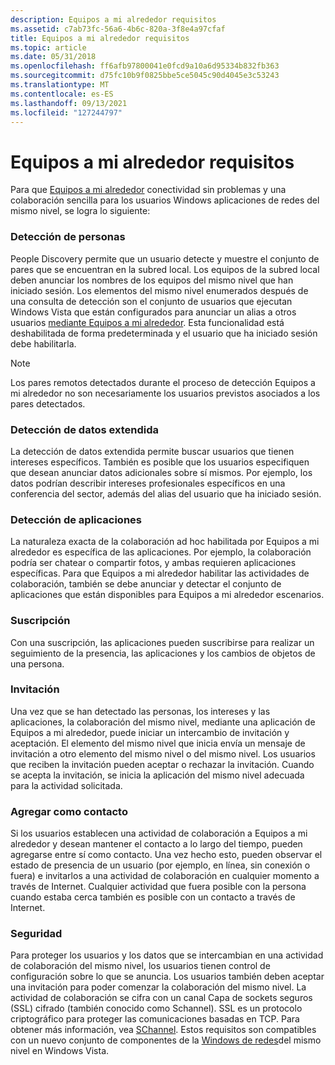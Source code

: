 ```yaml
---
description: Equipos a mi alrededor requisitos
ms.assetid: c7ab73fc-56a6-4b6c-820a-3f8e4a97cfaf
title: Equipos a mi alrededor requisitos
ms.topic: article
ms.date: 05/31/2018
ms.openlocfilehash: ff6afb97800041e0fcd9a10a6d95334b832fb363
ms.sourcegitcommit: d75fc10b9f0825bbe5ce5045c90d4045e3c53243
ms.translationtype: MT
ms.contentlocale: es-ES
ms.lasthandoff: 09/13/2021
ms.locfileid: "127244797"
---
```

# <a name="people-near-me-requirements"></a>Equipos a mi alrededor requisitos

Para que [Equipos a mi alrededor](about-people-near-me.md) conectividad sin problemas y una colaboración sencilla para los usuarios Windows aplicaciones de redes del mismo nivel, se logra lo siguiente:

### <a name="people-discovery"></a>Detección de personas

People Discovery permite que un usuario detecte y muestre el conjunto de pares que se encuentran en la subred local. Los equipos de la subred local deben anunciar los nombres de los equipos del mismo nivel que han iniciado sesión. Los elementos del mismo nivel enumerados después de una consulta de detección son el conjunto de usuarios que ejecutan Windows Vista que están configurados para anunciar un alias a otros usuarios [mediante Equipos a mi alrededor](about-people-near-me.md). Esta funcionalidad está deshabilitada de forma predeterminada y el usuario que ha iniciado sesión debe habilitarla.

> [!Note]  
> Los pares remotos detectados durante el proceso de detección Equipos a mi alrededor no son necesariamente los usuarios previstos asociados a los pares detectados.

 

### <a name="extended-data-discovery"></a>Detección de datos extendida

La detección de datos extendida permite buscar usuarios que tienen intereses específicos. También es posible que los usuarios especifiquen que desean anunciar datos adicionales sobre sí mismos. Por ejemplo, los datos podrían describir intereses profesionales específicos en una conferencia del sector, además del alias del usuario que ha iniciado sesión.

### <a name="application-discovery"></a>Detección de aplicaciones

La naturaleza exacta de la colaboración ad hoc habilitada por Equipos a mi alrededor es específica de las aplicaciones. Por ejemplo, la colaboración podría ser chatear o compartir fotos, y ambas requieren aplicaciones específicas. Para que Equipos a mi alrededor habilitar las actividades de colaboración, también se debe anunciar y detectar el conjunto de aplicaciones que están disponibles para Equipos a mi alrededor escenarios.

### <a name="subscription"></a>Suscripción

Con una suscripción, las aplicaciones pueden suscribirse para realizar un seguimiento de la presencia, las aplicaciones y los cambios de objetos de una persona.

### <a name="invitation"></a>Invitación

Una vez que se han detectado las personas, los intereses y las aplicaciones, la colaboración del mismo nivel, mediante una aplicación de Equipos a mi alrededor, puede iniciar un intercambio de invitación y aceptación. El elemento del mismo nivel que inicia envía un mensaje de invitación a otro elemento del mismo nivel o del mismo nivel. Los usuarios que reciben la invitación pueden aceptar o rechazar la invitación. Cuando se acepta la invitación, se inicia la aplicación del mismo nivel adecuada para la actividad solicitada.

### <a name="add-as-a-contact"></a>Agregar como contacto

Si los usuarios establecen una actividad de colaboración a Equipos a mi alrededor y desean mantener el contacto a lo largo del tiempo, pueden agregarse entre sí como contacto. Una vez hecho esto, pueden observar el estado de presencia de un usuario (por ejemplo, en línea, sin conexión o fuera) e invitarlos a una actividad de colaboración en cualquier momento a través de Internet. Cualquier actividad que fuera posible con la persona cuando estaba cerca también es posible con un contacto a través de Internet.

### <a name="security"></a>Seguridad

Para proteger los usuarios y los datos que se intercambian en una actividad de colaboración del mismo nivel, los usuarios tienen control de configuración sobre lo que se anuncia. Los usuarios también deben aceptar una invitación para poder comenzar la colaboración del mismo nivel. La actividad de colaboración se cifra con un canal Capa de sockets seguros (SSL) cifrado (también conocido como Schannel). SSL es un protocolo criptográfico para proteger las comunicaciones basadas en TCP. Para obtener más información, vea [SChannel](windows-vista-components-for-people-near-me.md). Estos requisitos son compatibles con un nuevo conjunto de componentes de la [Windows de redes](what-is-peer-networking-.md)del mismo nivel en Windows Vista.

 

 




